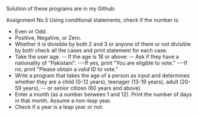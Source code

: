 Solution of these programs are in my Github:

Assignment No.5 
Using conditional statements, check if the number is:
 - Even or Odd.
 - Positive, Negative, or Zero.
 - Whether it is divisible by both 2 and 3 or anyone of them or not divisible by both check all the cases and print statement for each case.
 - Take the user age.
  -- If the age is 18 or above:
  -- Ask if they have a nationality of "Pakistani".
    ---If yes, print "You are eligible to vote."
    ---If no, print "Please obtain a valid ID to vote."
 - Write a program that takes the age of a person as input and determines whether they are a child (0-12 years), teenager (13-19 years), adult (20-59 years),
   -- or senior citizen (60 years and above)
 - Enter a month (as a number between 1 and 12). Print the number of days in that month. Assume a non-leap year.
 - Check if a year is a leap year or not.
